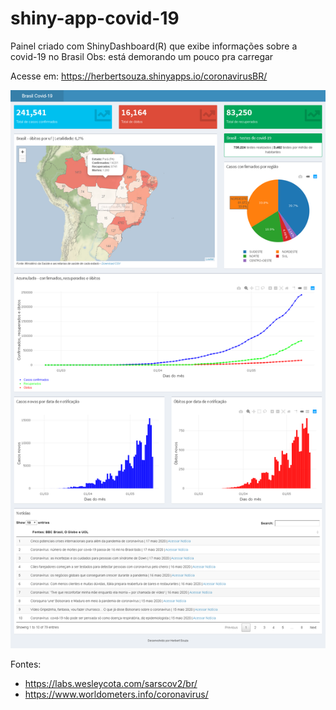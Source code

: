 # shiny-app-covid-19

 Painel criado com ShinyDashboard(R) que exibe informações sobre a covid-19 no Brasil
 Obs: está demorando um pouco pra carregar
 
 Acesse em: https://herbertsouza.shinyapps.io/coronavirusBR/

<img src="https://github.com/herbertizidro/coronavirus_shiny_app/blob/master/painel.png">

Fontes:

 - https://labs.wesleycota.com/sarscov2/br/
 - https://www.worldometers.info/coronavirus/
